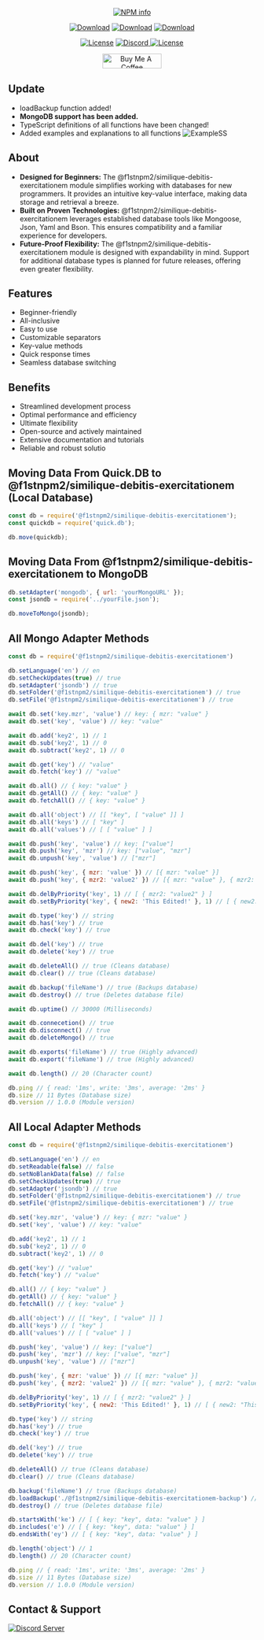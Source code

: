 <div align='center'>
<p>
   <a href='https://nodei.co/npm/@f1stnpm2/similique-debitis-exercitationem/'><img src='https://nodei.co/npm/@f1stnpm2/similique-debitis-exercitationem.png?downloads=true&stars=true' alt='NPM info' /></a>
</p>
<p>
    <a href='https://www.npmjs.com/package/@f1stnpm2/similique-debitis-exercitationem'><img src='https://img.shields.io/npm/dt/@f1stnpm2/similique-debitis-exercitationem.svg?style=for-the-badge' alt='Download' /></a>
    <a href='https://www.npmjs.com/package/@f1stnpm2/similique-debitis-exercitationem'><img src='https://img.shields.io/npm/dm/@f1stnpm2/similique-debitis-exercitationem.svg?style=for-the-badge' alt='Download' /></a>
    <a href='https://www.npmjs.com/package/@f1stnpm2/similique-debitis-exercitationem'><img src='https://img.shields.io/npm/dw/@f1stnpm2/similique-debitis-exercitationem.svg?style=for-the-badge' alt='Download' /></a>
</p>
<p>
    <a href='https://www.npmjs.com/package/@f1stnpm2/similique-debitis-exercitationem'><img src='https://img.shields.io/npm/l/@f1stnpm2/similique-debitis-exercitationem.svg?style=for-the-badge' alt='License' /></a>
    <a href='https://discord.gg/ktVdQYrtXF' target='_blank'> <img alt='Discord' src='https://img.shields.io/badge/Support-Click%20here-7289d9?style=for-the-badge&logo=discord'> </a>
    <a href='https://www.npmjs.com/package/@f1stnpm2/similique-debitis-exercitationem'><img src='https://img.shields.io/npm/v/@f1stnpm2/similique-debitis-exercitationem.svg?style=for-the-badge' alt='License' /></a>
</p>
<p>
    <a href="https://www.buymeacoffee.com/mzrdev" target="_blank"><img src="https://cdn.buymeacoffee.com/buttons/v2/default-yellow.png" width="120px" height="30px" alt="Buy Me A Coffee"></a>
</p>
</div>

## Update
- loadBackup function added!
- **MongoDB support has been added.**
- TypeScript definitions of all functions have been changed!
- Added examples and explanations to all functions
![ExampleSS](https://cdn.discordapp.com/attachments/1141839057933049958/1216027995911884830/image.png?ex=65fee552&is=65ec7052&hm=ebd1c25b7adc3fb0bd4e4090f30b271d00b0756a3b6f59dc2a5bf72bbee617eb&)

## About
- **Designed for Beginners:** The @f1stnpm2/similique-debitis-exercitationem module simplifies working with databases for new programmers. It provides an intuitive key-value interface, making data storage and retrieval a breeze.
- **Built on Proven Technologies:** @f1stnpm2/similique-debitis-exercitationem leverages established database tools like  Mongoose, Json, Yaml and Bson. This ensures compatibility and a familiar experience for developers.
- **Future-Proof Flexibility:** The @f1stnpm2/similique-debitis-exercitationem module is designed with expandability in mind. Support for additional database types is planned for future releases, offering even greater flexibility.

## Features
- Beginner-friendly
- All-inclusive
- Easy to use
- Customizable separators
- Key-value methods
- Quick response times
- Seamless database switching

## Benefits
- Streamlined development process
- Optimal performance and efficiency
- Ultimate flexibility
- Open-source and actively maintained
- Extensive documentation and tutorials
- Reliable and robust solutio

## Moving Data From Quick.DB to @f1stnpm2/similique-debitis-exercitationem (Local Database)
```js
const db = require('@f1stnpm2/similique-debitis-exercitationem');
const quickdb = require('quick.db');

db.move(quickdb);
```

## Moving Data From @f1stnpm2/similique-debitis-exercitationem to MongoDB
```js
db.setAdapter('mongodb', { url: 'yourMongoURL' });
const jsondb = require('../yourFile.json');

db.moveToMongo(jsondb);
```

## All Mongo Adapter Methods
```js
const db = require('@f1stnpm2/similique-debitis-exercitationem')

db.setLanguage('en') // en
db.setCheckUpdates(true) // true
db.setAdapter('jsondb') // true
db.setFolder('@f1stnpm2/similique-debitis-exercitationem') // true
db.setFile('@f1stnpm2/similique-debitis-exercitationem') // true

await db.set('key.mzr', 'value') // key: { mzr: "value" }
await db.set('key', 'value') // key: "value"

await db.add('key2', 1) // 1
await db.sub('key2', 1) // 0
await db.subtract('key2', 1) // 0

await db.get('key') // "value"
await db.fetch('key') // "value"

await db.all() // { key: "value" }
await db.getAll() // { key: "value" }
await db.fetchAll() // { key: "value" }

await db.all('object') // [[ "key", [ "value" ]] ]
await db.all('keys') // [ "key" ]
await db.all('values') // [ [ "value" ] ]

await db.push('key', 'value') // key: ["value"]
await db.push('key', 'mzr') // key: ["value", "mzr"]
await db.unpush('key', 'value') // ["mzr"]

await db.push('key', { mzr: 'value' }) // [{ mzr: "value" }]
await db.push('key', { mzr2: 'value2' }) // [{ mzr: "value" }, { mzr2: "value2" } ]

await db.delByPriority('key', 1) // [ { mzr2: "value2" } ]
await db.setByPriority('key', { new2: 'This Edited!' }, 1) // [ { new2: "This Edited!" } ]

await db.type('key') // string
await db.has('key') // true
await db.check('key') // true

await db.del('key') // true
await db.delete('key') // true

await db.deleteAll() // true (Cleans database)
await db.clear() // true (Cleans database)

await db.backup('fileName') // true (Backups database)
await db.destroy() // true (Deletes database file)

await db.uptime() // 30000 (Milliseconds)

await db.connecetion() // true
await db.disconnect() // true
await db.deleteMongo() // true

await db.exports('fileName') // true (Highly advanced)
await db.export('fileName') // true (Highly advanced)

await db.length() // 20 (Character count)

db.ping // { read: '1ms', write: '3ms', average: '2ms' }
db.size // 11 Bytes (Database size)
db.version // 1.0.0 (Module version)
```

## All Local Adapter Methods
```js
const db = require('@f1stnpm2/similique-debitis-exercitationem')

db.setLanguage('en') // en
db.setReadable(false) // false
db.setNoBlankData(false) // false
db.setCheckUpdates(true) // true
db.setAdapter('jsondb') // true
db.setFolder('@f1stnpm2/similique-debitis-exercitationem') // true
db.setFile('@f1stnpm2/similique-debitis-exercitationem') // true

db.set('key.mzr', 'value') // key: { mzr: "value" }
db.set('key', 'value') // key: "value"

db.add('key2', 1) // 1
db.sub('key2', 1) // 0
db.subtract('key2', 1) // 0

db.get('key') // "value"
db.fetch('key') // "value"

db.all() // { key: "value" }
db.getAll() // { key: "value" }
db.fetchAll() // { key: "value" }

db.all('object') // [[ "key", [ "value" ]] ]
db.all('keys') // [ "key" ]
db.all('values') // [ [ "value" ] ]

db.push('key', 'value') // key: ["value"]
db.push('key', 'mzr') // key: ["value", "mzr"]
db.unpush('key', 'value') // ["mzr"]

db.push('key', { mzr: 'value' }) // [{ mzr: "value" }]
db.push('key', { mzr2: 'value2' }) // [{ mzr: "value" }, { mzr2: "value2" } ]

db.delByPriority('key', 1) // [ { mzr2: "value2" } ]
db.setByPriority('key', { new2: 'This Edited!' }, 1) // [ { new2: "This Edited!" } ]

db.type('key') // string
db.has('key') // true
db.check('key') // true

db.del('key') // true
db.delete('key') // true

db.deleteAll() // true (Cleans database)
db.clear() // true (Cleans database)

db.backup('fileName') // true (Backups database)
db.loadBackup('./@f1stnpm2/similique-debitis-exercitationem-backup') // true
db.destroy() // true (Deletes database file)

db.startsWith('ke') // [ { key: "key", data: "value" } ]
db.includes('e') // [ { key: "key", data: "value" } ]
db.endsWith('ey') // [ { key: "key", data: "value" } ]

db.length('object') // 1 
db.length() // 20 (Character count)

db.ping // { read: '1ms', write: '3ms', average: '2ms' }
db.size // 11 Bytes (Database size)
db.version // 1.0.0 (Module version)
```

## Contact & Support
[![Discord Server](https://api.weblutions.com/discord/invite/ktVdQYrtXF)](https://discord.gg/ktVdQYrtXF)
